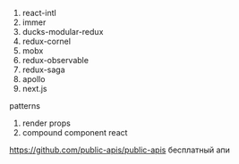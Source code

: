 1) react-intl
2) immer
3) ducks-modular-redux
4) redux-cornel
5) mobx
6) redux-observable
7) redux-saga
8) apollo
9) next.js

patterns
1) render props
2) compound component react

https://github.com/public-apis/public-apis бесплатный апи
